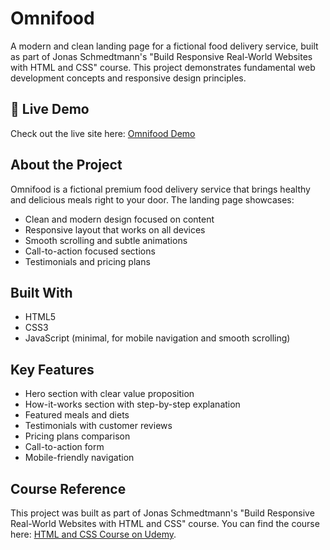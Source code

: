 # Omnifood

A modern and clean landing page for a fictional food delivery service, built as part of Jonas Schmedtmann's "Build Responsive Real-World Websites with HTML and CSS" course. This project demonstrates fundamental web development concepts and responsive design principles.

## 🔴 Live Demo

Check out the live site here: [Omnifood Demo](https://ionstici.github.io/omnifood)

## About the Project

Omnifood is a fictional premium food delivery service that brings healthy and delicious meals right to your door. The landing page showcases:

- Clean and modern design focused on content
- Responsive layout that works on all devices
- Smooth scrolling and subtle animations
- Call-to-action focused sections
- Testimonials and pricing plans

## Built With

- HTML5
- CSS3
- JavaScript (minimal, for mobile navigation and smooth scrolling)

## Key Features

- Hero section with clear value proposition
- How-it-works section with step-by-step explanation
- Featured meals and diets
- Testimonials with customer reviews
- Pricing plans comparison
- Call-to-action form
- Mobile-friendly navigation

## Course Reference

This project was built as part of Jonas Schmedtmann's "Build Responsive Real-World Websites with HTML and CSS" course. You can find the course here: [HTML and CSS Course on Udemy](https://www.udemy.com/course/design-and-develop-a-killer-website-with-html5-and-css3/).
